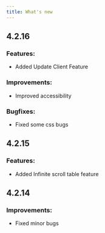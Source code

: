 ```yaml
---
title: What's new
---
```


## 4.2.16
### Features:
- Added Update Client Feature

### Improvements:
- Improved accessibility

### Bugfixes:
- Fixed some css bugs

## 4.2.15
### Features:
- Added Infinite scroll table feature

## 4.2.14
### Improvements:
- Fixed minor bugs